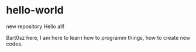 # hello-world
new repository
Hello all!

Bart0sz here, I am here to learn how to programm things, how to create new codes.
